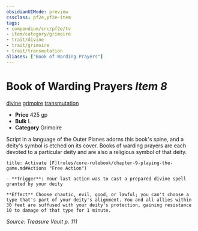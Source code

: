 ```yaml
---
obsidianUIMode: preview
cssclass: pf2e,pf2e-item
tags:
- compendium/src/pf2e/tv
- item/category/grimoire
- trait/divine
- trait/grimoire
- trait/transmutation
aliases: ["Book of Warding Prayers"]
---
```

# Book of Warding Prayers *Item 8*  
[divine](rules/traits/divine.md)  [grimoire](rules/traits/grimoire-som.md)  [transmutation](rules/traits/transmutation.md)  

- **Price** 425 gp
- **Bulk** L
- **Category** Grimoire

Script in a language of the Outer Planes adorns this book's spine, and a deity's symbol is etched on its cover. Books of warding prayers are each devoted to a particular deity and are also a religious symbol of that deity.

```ad-embed-ability
title: Activate [F](rules/core-rulebook/chapter-9-playing-the-game.md#Actions "Free Action")

- **Trigger**: Your last action was to cast a prepared divine spell granted by your deity

**Effect** Choose chaotic, evil, good, or lawful; you can't choose a type that's part of your deity's alignment. You and all allies within 30 feet are suffused with your deity's protection, gaining resistance 10 to damage of that type for 1 minute.
```

*Source: Treasure Vault p. 111*